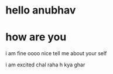# hello anubhav
# how are you
i am fine
oooo nice tell me about your self

i am excited
chal raha h kya ghar 